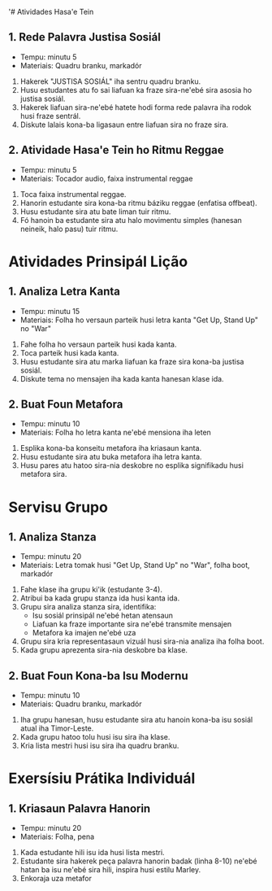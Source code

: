 '# Atividades Hasa'e Tein

## 1. Rede Palavra Justisa Sosiál 

- Tempu: minutu 5
- Materiais: Quadru branku, markadór

1. Hakerek "JUSTISA SOSIÁL" iha sentru quadru branku.
2. Husu estudantes atu fo sai liafuan ka fraze sira-ne'ebé sira asosia ho justisa sosiál.
3. Hakerek liafuan sira-ne'ebé hatete hodi forma rede palavra iha rodok husi fraze sentrál.
4. Diskute lalais kona-ba ligasaun entre liafuan sira no fraze sira.

## 2. Atividade Hasa'e Tein ho Ritmu Reggae

- Tempu: minutu 5
- Materiais: Tocador audio, faixa instrumental reggae

1. Toca faixa instrumental reggae.
2. Hanorin estudante sira kona-ba ritmu báziku reggae (enfatisa offbeat).
3. Husu estudante sira atu bate liman tuir ritmu.
4. Fó hanoin ba estudante sira atu halo movimentu simples (hanesan neineik, halo pasu) tuir ritmu.

# Atividades Prinsipál Lição

## 1. Analiza Letra Kanta

- Tempu: minutu 15
- Materiais: Folha ho versaun parteik husi letra kanta "Get Up, Stand Up" no "War"

1. Fahe folha ho versaun parteik husi kada kanta.
2. Toca parteik husi kada kanta.
3. Husu estudante sira atu marka liafuan ka fraze sira kona-ba justisa sosiál.
4. Diskute tema no mensajen iha kada kanta hanesan klase ida.

## 2. Buat Foun Metafora

- Tempu: minutu 10
- Materiais: Folha ho letra kanta ne'ebé mensiona iha leten

1. Esplika kona-ba konseitu metafora iha kriasaun kanta.
2. Husu estudante sira atu buka metafora iha letra kanta.
3. Husu pares atu hatoo sira-nia deskobre no esplika signifikadu husi metafora sira.

# Servisu Grupo

## 1. Analiza Stanza

- Tempu: minutu 20
- Materiais: Letra tomak husi "Get Up, Stand Up" no "War", folha boot, markadór

1. Fahe klase iha grupu ki'ik (estudante 3-4).
2. Atribui ba kada grupu stanza ida husi kanta ida.
3. Grupu sira analiza stanza sira, identifika:
   - Isu sosiál prinsipál ne'ebé hetan atensaun
   - Liafuan ka fraze importante sira ne'ebé transmite mensajen
   - Metafora ka imajen ne'ebé uza
4. Grupu sira kria representasaun vizuál husi sira-nia analiza iha folha boot.
5. Kada grupu aprezenta sira-nia deskobre ba klase.

## 2. Buat Foun Kona-ba Isu Modernu

- Tempu: minutu 10
- Materiais: Quadru branku, markadór

1. Iha grupu hanesan, husu estudante sira atu hanoin kona-ba isu sosiál atual iha Timor-Leste.
2. Kada grupu hatoo tolu husi isu sira iha klase.
3. Kria lista mestri husi isu sira iha quadru branku.

# Exersísiu Prátika Individuál

## 1. Kriasaun Palavra Hanorin

- Tempu: minutu 20
- Materiais: Folha, pena

1. Kada estudante hili isu ida husi lista mestri.
2. Estudante sira hakerek peça palavra hanorin badak (linha 8-10) ne'ebé hatan ba isu ne'ebé sira hili, inspira husi estilu Marley.
3. Enkoraja uza metafor